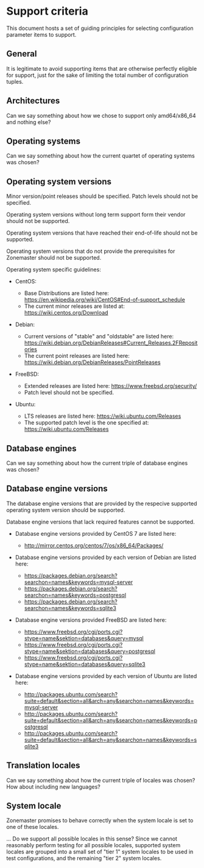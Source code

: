 Support criteria
================
This document hosts a set of guiding principles for selecting configuration
parameter items to support.


## General

It is legitimate to avoid supporting items that are otherwise perfectly eligible
for support, just for the sake of limiting the total number of configuration
tuples.


## Architectures

Can we say something about how we chose to support only amd64/x86_64 and nothing
else?


## Operating systems

Can we say something about how the current quartet of operating systems was
chosen?


## Operating system versions

Minor version/point releases should be specified. Patch levels should not be specified.

Operating system versions without long term support form their vendor should not be supported.

Operating system versions that have reached their end-of-life should not be supported.

Operating system versions that do not provide the prerequisites for Zonemaster should not be supported.

Operating system specific guidelines:

* CentOS:
  * Base Distributions are listed here:
    https://en.wikipedia.org/wiki/CentOS#End-of-support_schedule
  * The current minor releases are listed at:
    https://wiki.centos.org/Download

* Debian:
  * Current versions of "stable" and "oldstable" are listed here:
    https://wiki.debian.org/DebianReleases#Current_Releases.2FRepositories
  * The current point releases are listed here:
    https://wiki.debian.org/DebianReleases/PointReleases

* FreeBSD:
  * Extended releases are listed here:
    https://www.freebsd.org/security/
  * Patch level should not be specified.

* Ubuntu:
  * LTS releases are listed here:
    https://wiki.ubuntu.com/Releases
  * The supported patch level is the one specified at:
    https://wiki.ubuntu.com/Releases


## Database engines

Can we say something about how the current triple of database engines was
chosen?


## Database engine versions

The database engine versions that are provided by the respecive supported
operating system version should be supported.

Database engine versions that lack required features cannot be supported.

* Database engine versions provided by CentOS 7 are listed here:
  * http://mirror.centos.org/centos/7/os/x86_64/Packages/

* Database engine versions provided by each version of Debian are listed here:
  * https://packages.debian.org/search?searchon=names&keywords=mysql-server
  * https://packages.debian.org/search?searchon=names&keywords=postgresql
  * https://packages.debian.org/search?searchon=names&keywords=sqlite3

* Database engine versions provided FreeBSD are listed here:
  * https://www.freebsd.org/cgi/ports.cgi?stype=name&sektion=databases&query=mysql
  * https://www.freebsd.org/cgi/ports.cgi?stype=name&sektion=databases&query=postgresql
  * https://www.freebsd.org/cgi/ports.cgi?stype=name&sektion=databases&query=sqlite3

* Database engine versions provided by each version of Ubuntu are listed here:
  * http://packages.ubuntu.com/search?suite=default&section=all&arch=any&searchon=names&keywords=mysql-server
  * http://packages.ubuntu.com/search?suite=default&section=all&arch=any&searchon=names&keywords=postgresql
  * http://packages.ubuntu.com/search?suite=default&section=all&arch=any&searchon=names&keywords=sqlite3


## Translation locales

Can we say something about how the current triple of locales was chosen? How
about including new languages?


## System locale

Zonemaster promises to behave correctly when the system locale is set to one of
these locales.

... Do we support all possible locales in this sense? Since we cannot reasonably
perform testing for all possible locales, supported system locales are grouped
into a small set of "tier 1" system locales to be used in test configurations,
and the remaining "tier 2" system locales.
